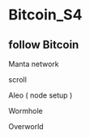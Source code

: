 # Bitcoin_S4

follow Bitcoin
-------------------
Manta network

scroll

Aleo ( node setup ) 

Wormhole

Overworld

